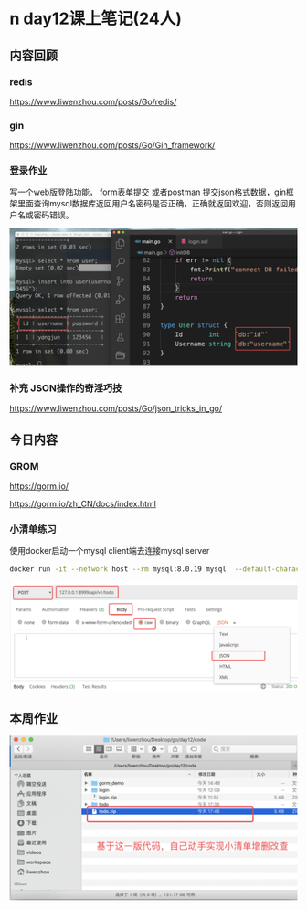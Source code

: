 #  n day12课上笔记(24人)



## 内容回顾

### redis

https://www.liwenzhou.com/posts/Go/redis/

### gin

https://www.liwenzhou.com/posts/Go/Gin_framework/

### 登录作业

写一个web版登陆功能， form表单提交 或者postman 提交json格式数据，gin框架里面查询mysql数据库返回用户名密码是否正确，正确就返回欢迎，否则返回用户名或密码错误。



![image-20220403113637981](day12课上笔记.assets/image-20220403113637981.png)



### 补充 JSON操作的奇淫巧技

https://www.liwenzhou.com/posts/Go/json_tricks_in_go/



## 今日内容

### GROM

https://gorm.io/

https://gorm.io/zh_CN/docs/index.html





### 小清单练习

使用docker启动一个mysql client端去连接mysql server

```bash
docker run -it --network host --rm mysql:8.0.19 mysql  --default-character-set=utf8mb4 -h127.0.0.1 -P13306 -uroot -p
```



![image-20220403180051745](day12课上笔记.assets/image-20220403180051745.png)





## 本周作业



![image-20220403184630818](day12课上笔记.assets/image-20220403184630818.png)